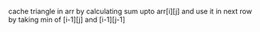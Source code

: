 cache triangle in arr by calculating sum upto arr[i][j] and use it in next row by taking min of [i-1][j] and [i-1][j-1]